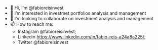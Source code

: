 - 👋 Hi, I’m @fabioreisinvest
- 👀 I’m interested in investmet portfolios analysis and management
- 💞️ I’m looking to collaborate on investment analysis and management
- 📫 How to reach me: 
    - Instagram @fabioreisinvest; 
    - Linkedin https://www.linkedin.com/in/fabio-reis-a24a8a225/; 
    - Twitter @fabioreisinvest

<!---
fabioreisinvest/fabioreisinvest is a ✨ special ✨ repository because its `README.md` (this file) appears on your GitHub profile.
You can click the Preview link to take a look at your changes.
--->
